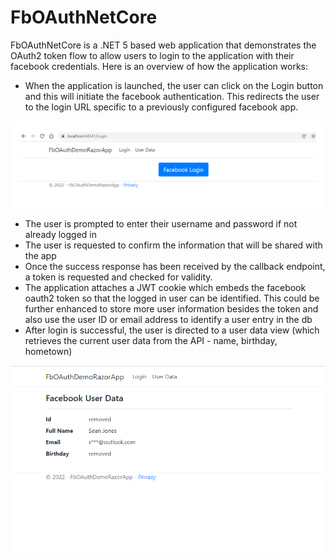 # FbOAuthNetCore 

FbOAuthNetCore is a .NET 5 based web application that demonstrates the OAuth2 token flow to allow users to login to the application with their facebook credentials. Here is an overview of how the application works: 
- When the application is launched, the user can click on the Login button and this will initiate the facebook authentication. This redirects the user to the login URL specific to a previously configured facebook app. 

![Screenshot](screenshots/login1.png)

- The user is prompted to enter their username and password if not already logged in
- The user is requested to confirm the information that will be shared with the app
- Once the success response has been received by the callback endpoint, a token is requested and checked for validity. 
- The application attaches a JWT cookie which embeds the facebook oauth2 token so that the logged in user can be identified. This could be further enhanced to store more user information besides the token and also use the user ID or email address to identify a user entry in the db
- After login is successful, the user is directed to a user data view (which retrieves the current user data from the API - name, birthday, hometown)

![Screenshot](screenshots/data1.png)

